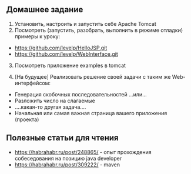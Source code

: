 Домашнее задание
----------------
1. Установить, настроить и запустить себе Apache Tomcat 
2. Посмотреть (запустить, разобрать, выполнить в режиме отладки) 
примеры к уроку: 
 * https://github.com/levelp/HelloJSP.git
 * https://github.com/levelp/WebInterface.git
3. Посмотреть приложение examples в tomcat
  

4. [На будущее] Реализовать решение своей задачи с таким же Web-интерфейсом:
 * Генерация скобочных последовательностей ...или... 
 * Разложить число на слагаемые
 * ....какая-то другая задача.... 
 * Начальная или самая важная страница вашего приложения (проекта)

Полезные статьи для чтения 
--------------------------
* https://habrahabr.ru/post/248865/ - опыт прохождения собеседования на позицию java developer
* https://habrahabr.ru/post/309222/ - maven


